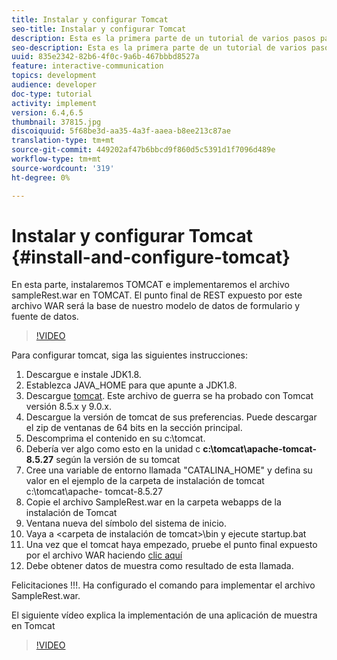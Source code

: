 ```yaml
---
title: Instalar y configurar Tomcat
seo-title: Instalar y configurar Tomcat
description: Esta es la primera parte de un tutorial de varios pasos para crear su primer documento de comunicaciones interactivo.En esta parte, instalaremos TOMCAT e implementaremos el archivo sampleRest.war en TOMCAT. El punto final de REST expuesto por este archivo WAR será la base de nuestro modelo de datos de formulario y fuente de datos.
seo-description: Esta es la primera parte de un tutorial de varios pasos para crear su primer documento de comunicaciones interactivo.En esta parte, instalaremos TOMCAT e implementaremos el archivo sampleRest.war en TOMCAT. El punto final de REST expuesto por este archivo WAR será la base de nuestro modelo de datos de formulario y fuente de datos.
uuid: 835e2342-82b6-4f0c-9a6b-467bbbd8527a
feature: interactive-communication
topics: development
audience: developer
doc-type: tutorial
activity: implement
version: 6.4,6.5
thumbnail: 37815.jpg
discoiquuid: 5f68be3d-aa35-4a3f-aaea-b8ee213c87ae
translation-type: tm+mt
source-git-commit: 449202af47b6bbcd9f860d5c5391d1f7096d489e
workflow-type: tm+mt
source-wordcount: '319'
ht-degree: 0%

---
```



# Instalar y configurar Tomcat {#install-and-configure-tomcat}

En esta parte, instalaremos TOMCAT e implementaremos el archivo sampleRest.war en TOMCAT. El punto final de REST expuesto por este archivo WAR será la base de nuestro modelo de datos de formulario y fuente de datos.

>[!VIDEO](https://video.tv.adobe.com/v/37815/?quality=9&learn=on)

Para configurar tomcat, siga las siguientes instrucciones:

1. Descargue e instale JDK1.8.
2. Establezca JAVA_HOME para que apunte a JDK1.8.
3. Descargue [tomcat](https://tomcat.apache.org/). Este archivo de guerra se ha probado con Tomcat versión 8.5.x y 9.0.x.
4. Descargue la versión de tomcat de sus preferencias. Puede descargar el zip de ventanas de 64 bits en la sección principal.
5. Descomprima el contenido en su c:\tomcat.
6. Debería ver algo como esto en la unidad c **c:\tomcat\apache-tomcat-8.5.27** según la versión de su tomcat
7. Cree una variable de entorno llamada &quot;CATALINA_HOME&quot; y defina su valor en el ejemplo de la carpeta de instalación de tomcat c:\tomcat\apache- tomcat-8.5.27
8. Copie el archivo SampleRest.war en la carpeta webapps de la instalación de Tomcat
9. Ventana nueva del símbolo del sistema de inicio.
10. Vaya a &lt;carpeta de instalación de tomcat>\bin y ejecute startup.bat
11. Una vez que el tomcat haya empezado, pruebe el punto final expuesto por el archivo WAR haciendo [clic aquí](http://localhost:8080/SampleRest/webapi/getStatement/9586)
12. Debe obtener datos de muestra como resultado de esta llamada.

Felicitaciones !!!. Ha configurado el comando para implementar el archivo SampleRest.war.

El siguiente vídeo explica la implementación de una aplicación de muestra en Tomcat
>[!VIDEO](https://video.tv.adobe.com/v/37815)